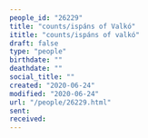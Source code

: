 ```yaml
---
people_id: "26229"
title: "counts/ispáns of Valkó"
ititle: "counts/ispáns of valkó"
draft: false
type: "people"
birthdate: ""
deathdate: ""
social_title: ""
created: "2020-06-24"
modified: "2020-06-24"
url: "/people/26229.html"
sent:
received:
---
```

